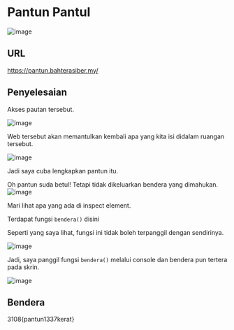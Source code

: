 # Pantun Pantul
![image](https://github.com/6D756E6972/3108CTF/assets/129729880/9cc11670-905e-4f95-9bdb-8a9da233d814)

## URL
https://pantun.bahterasiber.my/

## Penyelesaian
Akses pautan tersebut.

![image](https://github.com/6D756E6972/3108CTF/assets/129729880/ff8b650a-ec2e-42ba-b4b2-8c444f213bef)

Web tersebut akan memantulkan kembali apa yang kita isi didalam ruangan tersebut.

![image](https://github.com/6D756E6972/3108CTF/assets/129729880/105ed30c-fd4e-45f0-9eef-f34724b35e93)

Jadi saya cuba lengkapkan pantun itu.

Oh pantun suda betul! Tetapi tidak dikeluarkan bendera yang dimahukan.
![image](https://github.com/6D756E6972/3108CTF/assets/129729880/6b943db6-a162-4ee0-993d-ccdc1cc912d6)

Mari lihat apa yang ada di inspect element.

Terdapat fungsi `bendera()` disini 

Seperti yang saya lihat, fungsi ini tidak boleh terpanggil dengan sendirinya.

![image](https://github.com/6D756E6972/3108CTF/assets/129729880/9ac89fde-8a7f-44df-8a37-d5447e34fdef)

Jadi, saya panggil fungsi `bendera()` melalui console dan bendera pun tertera pada skrin.

![image](https://github.com/6D756E6972/3108CTF/assets/129729880/2d32f0cc-503e-4985-bee7-71df9066362a)

## Bendera
3108{pantun1337kerat}

